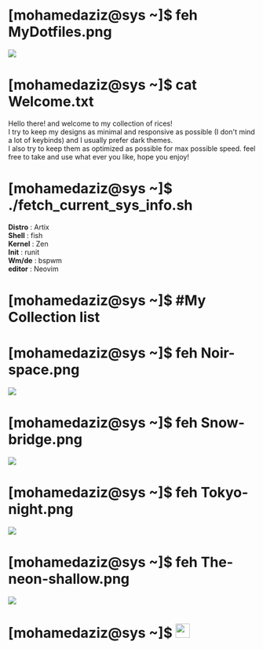 # [mohamedaziz@sys ~]$ feh MyDotfiles.png
![](https://i.imgur.com/W3VgcQd.jpg)
# [mohamedaziz@sys ~]$ cat Welcome.txt
Hello there! and welcome to my collection of rices!<br>
I try to keep my designs as minimal and responsive as possible (I don't mind a lot of keybinds) and I usually prefer dark themes.<br>
I also try to keep them as optimized as possible for max possible speed.
feel free to take and use what ever you like, hope you enjoy! 

# [mohamedaziz@sys ~]$ ./fetch_current_sys_info.sh<br>
**Distro** : Artix <br>
**Shell** : fish <br>
**Kernel** : Zen <br>
**Init** : runit <br>
**Wm/de** : bspwm <br>
**editor** : Neovim 

# [mohamedaziz@sys ~]$ #My Collection list
# [mohamedaziz@sys ~]$ feh Noir-space.png 
![](https://i.imgur.com/HazwPEU.png)

# [mohamedaziz@sys ~]$ feh Snow-bridge.png
![](https://i.imgur.com/EkRnJ7v.png)

# [mohamedaziz@sys ~]$ feh Tokyo-night.png
![](https://i.imgur.com/J80gRLt.png)

# [mohamedaziz@sys ~]$ feh The-neon-shallow.png
![](https://i.imgur.com/HRBk357.png)

# [mohamedaziz@sys ~]$ <img src="https://i.imgur.com/B8B5UdJ.gif" height="29px">
